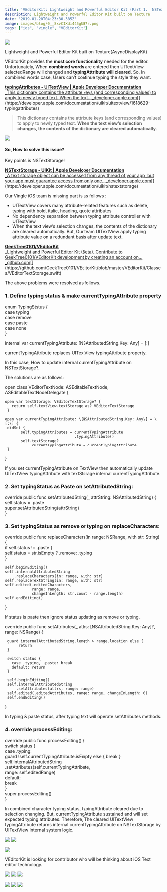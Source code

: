 ```yaml
---
title: 'VEditorKit: Lightweight and Powerful Editor Kit (Part 1.  NSTextStorage)'
description: Lightweight and Powerful Editor Kit built on Texture
date: '2019-01-20T04:23:30.385Z'
image: images/blog/0__SxvCIXdi445gUH7r.png
tags: ["ios", "vingle", "VEditorKit"]
---
```


![](/images/blog/0__SxvCIXdi445gUH7r.png)

Lightweight and Powerful Editor Kit built on Texture(AsyncDisplayKit)

VEditorKit provides the **most core functionality** needed for the editor. Unfortunately, When **combined words** are entered then UITextView selectedRange will changed and **typingAttribute will cleared**. So, In combined words case, Users can’t continue typing the style they want.

[**typingAttributes - UITextView | Apple Developer Documentation**  
_This dictionary contains the attribute keys (and corresponding values) to apply to newly typed text. When the text…_developer.apple.com](https://developer.apple.com/documentation/uikit/uitextview/1618629-typingattributes "https://developer.apple.com/documentation/uikit/uitextview/1618629-typingattributes")[](https://developer.apple.com/documentation/uikit/uitextview/1618629-typingattributes)

> This dictionary contains the attribute keys (and corresponding values) to apply to newly typed text. **When the text view’s selection changes, the contents of the dictionary are cleared automatically**.

![](/images/blog/0__Ci6__gbc8tjS1vW1R.jpg)

#### So, How to solve this issue?

Key points is NSTextStorage!

[**NSTextStorage - UIKit | Apple Developer Documentation**  
_A text storage object can be accessed from any thread of your app, but your app must guarantee access from only one…_developer.apple.com](https://developer.apple.com/documentation/uikit/nstextstorage "https://developer.apple.com/documentation/uikit/nstextstorage")[](https://developer.apple.com/documentation/uikit/nstextstorage)

Our Vingle iOS team is missing part is as follows :

*   UITextView covers many attribute-related features such as delete, typing with bold, italic, heading, quote attributes
*   No dependency separation between typing attribute controller with UITextView
*   When the text view’s selection changes, the contents of the dictionary are cleared automatically. But, Our team UITextView apply typing attribute value on a redundant basis after update text.

[**GeekTree0101/VEditorKit**  
_Lightweight and Powerful Editor Kit (Beta). Contribute to GeekTree0101/VEditorKit development by creating an account on…_github.com](https://github.com/GeekTree0101/VEditorKit/blob/master/VEditorKit/Classes/VEditorTextStorage.swift "https://github.com/GeekTree0101/VEditorKit/blob/master/VEditorKit/Classes/VEditorTextStorage.swift")[](https://github.com/GeekTree0101/VEditorKit/blob/master/VEditorKit/Classes/VEditorTextStorage.swift)

The above problems were resolved as follows.

### 1\. Define typing status & make currentTypingAttribute property

enum TypingStstus {         
 case typing          
 case remove          
 case paste         
 case none      
}  
  
internal var currentTypingAttribute: \[NSAttributedString.Key: Any\] = \[:\]

currentTypingAttribute replaces UITextView typingAttribute property.

In this case, How to update internal currentTypingAttribute on NSTextStorage?.

The solutions are as follows:

open class VEditorTextNode: ASEditableTextNode, ASEditableTextNodeDelegate {          
      
    open var textStorage: VEditorTextStorage? {   
       return self.textView.textStorage as? VEditorTextStorage      
     }     
      
    open var currentTypingAttribute: \[NSAttributedString.Key: Any\] = \[:\] {          
     didSet {  
           self.typingAttributes = currentTypingAttribute  
                                   .typingAttribute()  
           self.textStorage?  
               .currentTypingAttribute = currentTypingAttribute  
     }     
}

If you set currentTypingAttribute on TextView then automatically update UITextView typingAttribute with textStorage internal currentTypingAttribute.

### 2\. Set typingStatus as Paste on setAttributedString:

override public func setAttributedString(\_ attrString: NSAttributedString) {          
    self.status = .paste          
    super.setAttributedString(attrString)      
}

### 3\. Set typingStatus as remove or typing on replaceCharacters:

override public func replaceCharacters(in range: NSRange, with str: String) {          
    if self.status != .paste {         
        self.status = str.isEmpty ? .remove: .typing         
    }                

    self.beginEditing()         
    self.internalAttributedString  
        .replaceCharacters(in: range, with: str)          
    self.replaceTextString(in: range, with: str)       
    self.edited(.editedCharacters,  
                range: range,  
                changeInLength: str.count - range.length)          
    self.endEditing()     
}

If status is paste then ignore status updating as remove or typing.

override public func setAttributes(\_ attrs: \[NSAttributedString.Key: Any\]?, range: NSRange) {      

     guard internalAttributedString.length > range.location else {   
          return   
     }           
         
     switch status {        
       case .typing, .paste: break      
       default: return          
     }         
          
     self.beginEditing()  
     self.internalAttributedString  
         .setAttributes(attrs, range: range)  
     self.edited(.editedAttributes, range: range, changeInLength: 0)  
     self.endEditing()      
}

In typing & paste status, after typing text will operate setAttributes methods.

### 4\. override processEditing:

override public func processEditing() {  
       switch status {  
        case .typing:     
           guard !self.currentTypingAttribute.isEmpty else { break }  
           self.internalAttributedString  
               .setAttributes(self.currentTypingAttribute,  
                              range: self.editedRange)         
        default:              
            break         
      }   
       super.processEditing()     
}

In combined character typing status, typingAttribute cleared due to selection changing. But, currentTypingAttribute sustained and will set expected typing attributes. Therefore, The cleared UITextView typingAttribute returns internal currentTypingAttribute on NSTextStorage by UITextView internal system logic.

![](/images/blog/1__GPJAsVw4I3XUyPsDEejF9w.gif)
![](/images/blog/1__ewpzNsWOxjOW8AADYYr3pg.gif)

![](/images/blog/1__6HbBYrl6A4WEKAa8Wh6diQ.png)

VEditorKit is looking for contributor who will be thinking about iOS Text editor technology.

![](/images/blog/1__GPJAsVw4I3XUyPsDEejF9w.gif)
![](/images/blog/1__ewpzNsWOxjOW8AADYYr3pg.gif)
![](/images/blog/1__PRjX2mIls8nOIfx2hRavNg.gif)

![](/images/blog/1__faTeUe8mKcnq9Z8ltt__zUA.gif)
![](/images/blog/1__9ytvYQ__cRnh7P7FJYxKoYQ.gif)
![](/images/blog/1__rRnf__vMUta7SUS__7hH2nmw.gif)
